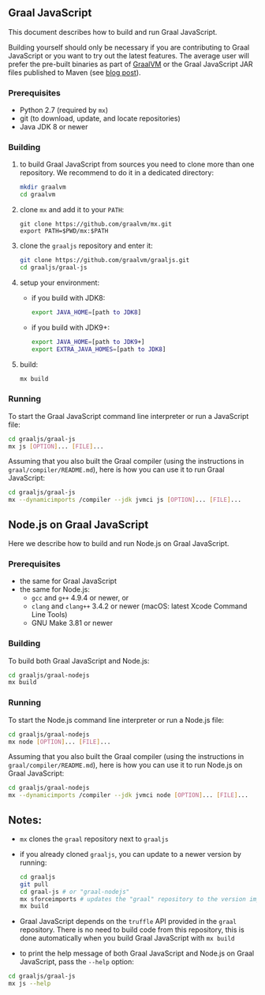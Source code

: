 ## Graal JavaScript

This document describes how to build and run Graal JavaScript.

Building yourself should only be necessary if you are contributing to Graal JavaScript or you want to try out the latest features.
The average user will prefer the pre-built binaries as part of [GraalVM](http://www.graalvm.org/downloads/) or the Graal JavaScript JAR files published to Maven (see [blog post](https://medium.com/graalvm/graalvms-javascript-engine-on-jdk11-with-high-performance-3e79f968a819)).

### Prerequisites

* Python 2.7 (required by `mx`)
* git (to download, update, and locate repositories)
* Java JDK 8 or newer

### Building

1. to build Graal JavaScript from sources you need to clone more than one repository. We recommend to do it in a dedicated directory:
    ```bash
    mkdir graalvm
    cd graalvm
    ```

2. clone `mx` and add it to your `PATH`:
    ```
    git clone https://github.com/graalvm/mx.git
    export PATH=$PWD/mx:$PATH
    ```

3. clone the `graaljs` repository and enter it:
    ```bash
    git clone https://github.com/graalvm/graaljs.git
    cd graaljs/graal-js
    ```

4. setup your environment:
    - if you build with JDK8:
        ```bash
        export JAVA_HOME=[path to JDK8]
        ```
    - if you build with JDK9+:
        ```bash
        export JAVA_HOME=[path to JDK9+]
        export EXTRA_JAVA_HOMES=[path to JDK8]
        ```

5. build:
    ```bash
    mx build
    ```

### Running

To start the Graal JavaScript command line interpreter or run a JavaScript file:
```bash
cd graaljs/graal-js
mx js [OPTION]... [FILE]...
```

Assuming that you also built the Graal compiler (using the instructions in `graal/compiler/README.md`), here is how you can use it to run Graal JavaScript: 
```bash
cd graaljs/graal-js
mx --dynamicimports /compiler --jdk jvmci js [OPTION]... [FILE]...
```


## Node.js on Graal JavaScript

Here we describe how to build and run Node.js on Graal JavaScript.


### Prerequisites

* the same for Graal JavaScript
* the same for Node.js:
  * `gcc` and `g++` 4.9.4 or newer, or
  * `clang` and `clang++` 3.4.2 or newer (macOS: latest Xcode Command Line Tools)
  * GNU Make 3.81 or newer


### Building

To build both Graal JavaScript and Node.js:
```bash
cd graaljs/graal-nodejs
mx build
```


### Running

To start the Node.js command line interpreter or run a Node.js file:
```bash
cd graaljs/graal-nodejs
mx node [OPTION]... [FILE]...
```

Assuming that you also built the Graal compiler (using the instructions in `graal/compiler/README.md`), here is how you can use it to run Node.js on Graal JavaScript:
```bash
cd graaljs/graal-nodejs
mx --dynamicimports /compiler --jdk jvmci node [OPTION]... [FILE]...
```


## Notes:

- `mx` clones the `graal` repository next to `graaljs`

- if you already cloned `graaljs`, you can update to a newer version by running:
    ```bash
    cd graaljs
    git pull
    cd graal-js # or "graal-nodejs"
    mx sforceimports # updates the "graal" repository to the version imported by the current suite
    mx build
    ```

- Graal JavaScript depends on the `truffle` API provided in the `graal` repository. There is no need to build code from this repository, this is done automatically when you build Graal JavaScript with `mx build`

- to print the help message of both Graal JavaScript and Node.js on Graal JavaScript, pass the `--help` option:
```bash
cd graaljs/graal-js
mx js --help
```

